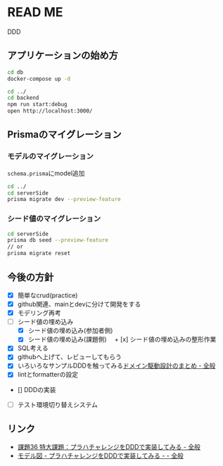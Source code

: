 # READ ME
DDD

## アプリケーションの始め方
```zsh
cd db
docker-compose up -d

cd ../
cd backend
npm run start:debug
open http://localhost:3000/
```


## Prismaのマイグレーション
### モデルのマイグレーション
`schema.prisma`にmodel追加
```zsh
cd ../
cd serverSide
prisma migrate dev --preview-feature
```
### シード値のマイグレーション
```zsh
cd serverSide
prisma db seed --preview-feature
// or 
prisma migrate reset
```


## 今後の方針
+ [x] 簡単なcrud(practice)
+ [x] github関連、mainとdevに分けて開発をする
+ [x] モデリング再考
+ [ ] シード値の埋め込み
    + [x] シード値の埋め込み(参加者側)
    + [x] シード値の埋め込み(課題側)
  　+ [x] シード値の埋め込みの整形作業
+ [x] SQL考える
+ [x] githubへ上げて、レビューしてもらう
+ [x] いろいろなサンプルDDDを触ってみる[ドメイン駆動設計のまとめ - 全般](https://scrapbox.io/ampersand/%E3%83%89%E3%83%A1%E3%82%A4%E3%83%B3%E9%A7%86%E5%8B%95%E8%A8%AD%E8%A8%88%E3%81%AE%E3%81%BE%E3%81%A8%E3%82%81)
+ [x] lintとformatterの設定
+ [] DDDの実装  
+ [ ] テスト環境切り替えシステム

## リンク
- [課題36 特大課題：プラハチャレンジをDDDで実装してみる - 全般](https://scrapbox.io/ampersand/%E8%AA%B2%E9%A1%8C36_%E7%89%B9%E5%A4%A7%E8%AA%B2%E9%A1%8C%EF%BC%9A%E3%83%97%E3%83%A9%E3%83%8F%E3%83%81%E3%83%A3%E3%83%AC%E3%83%B3%E3%82%B8%E3%82%92DDD%E3%81%A7%E5%AE%9F%E8%A3%85%E3%81%97%E3%81%A6%E3%81%BF%E3%82%8B)
- [モデル図 - プラハチャレンジをDDDで実装してみる - - 全般](https://scrapbox.io/ampersand/%E3%83%A2%E3%83%87%E3%83%AB%E5%9B%B3_-_%E3%83%97%E3%83%A9%E3%83%8F%E3%83%81%E3%83%A3%E3%83%AC%E3%83%B3%E3%82%B8%E3%82%92DDD%E3%81%A7%E5%AE%9F%E8%A3%85%E3%81%97%E3%81%A6%E3%81%BF%E3%82%8B_-)
